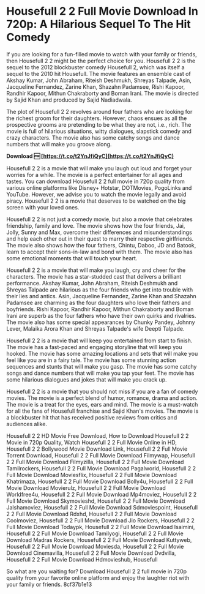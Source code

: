 
 
# Housefull 2 2 Full Movie Download In 720p: A Hilarious Sequel To The Hit Comedy
  
If you are looking for a fun-filled movie to watch with your family or friends, then Housefull 2 2 might be the perfect choice for you. Housefull 2 2 is the sequel to the 2012 blockbuster comedy Housefull 2, which was itself a sequel to the 2010 hit Housefull. The movie features an ensemble cast of Akshay Kumar, John Abraham, Riteish Deshmukh, Shreyas Talpade, Asin, Jacqueline Fernandez, Zarine Khan, Shazahn Padamsee, Rishi Kapoor, Randhir Kapoor, Mithun Chakraborty and Boman Irani. The movie is directed by Sajid Khan and produced by Sajid Nadiadwala.
  
The plot of Housefull 2 2 revolves around four fathers who are looking for the richest groom for their daughters. However, chaos ensues as all the prospective grooms are pretending to be what they are not, i.e., rich. The movie is full of hilarious situations, witty dialogues, slapstick comedy and crazy characters. The movie also has some catchy songs and dance numbers that will make you groove along.
 
**Download 🆓 [https://t.co/t2YnJfiQyC](https://t.co/t2YnJfiQyC)**


  
Housefull 2 2 is a movie that will make you laugh out loud and forget your worries for a while. The movie is a perfect entertainer for all ages and tastes. You can download Housefull 2 2 full movie in 720p quality from various online platforms like Disney+ Hotstar, DOTMovies, PogoLinks and YouTube. However, we advise you to watch the movie legally and avoid piracy. Housefull 2 2 is a movie that deserves to be watched on the big screen with your loved ones.
  
Housefull 2 2 is not just a comedy movie, but also a movie that celebrates friendship, family and love. The movie shows how the four friends, Jai, Jolly, Sunny and Max, overcome their differences and misunderstandings and help each other out in their quest to marry their respective girlfriends. The movie also shows how the four fathers, Chintu, Daboo, JD and Batook, learn to accept their sons-in-law and bond with them. The movie also has some emotional moments that will touch your heart.
  
Housefull 2 2 is a movie that will make you laugh, cry and cheer for the characters. The movie has a star-studded cast that delivers a brilliant performance. Akshay Kumar, John Abraham, Riteish Deshmukh and Shreyas Talpade are hilarious as the four friends who get into trouble with their lies and antics. Asin, Jacqueline Fernandez, Zarine Khan and Shazahn Padamsee are charming as the four daughters who love their fathers and boyfriends. Rishi Kapoor, Randhir Kapoor, Mithun Chakraborty and Boman Irani are superb as the four fathers who have their own quirks and rivalries. The movie also has some special appearances by Chunky Pandey, Johnny Lever, Malaika Arora Khan and Shreyas Talpade's wife Deepti Talpade.
  
Housefull 2 2 is a movie that will keep you entertained from start to finish. The movie has a fast-paced and engaging storyline that will keep you hooked. The movie has some amazing locations and sets that will make you feel like you are in a fairy tale. The movie has some stunning action sequences and stunts that will make you gasp. The movie has some catchy songs and dance numbers that will make you tap your feet. The movie has some hilarious dialogues and jokes that will make you crack up.
  
Housefull 2 2 is a movie that you should not miss if you are a fan of comedy movies. The movie is a perfect blend of humor, romance, drama and action. The movie is a treat for the eyes, ears and mind. The movie is a must-watch for all the fans of Housefull franchise and Sajid Khan's movies. The movie is a blockbuster hit that has received positive reviews from critics and audiences alike.
 
Housefull 2 2 HD Movie Free Download,  How to Download Housefull 2 2 Movie in 720p Quality,  Watch Housefull 2 2 Full Movie Online in HD,  Housefull 2 2 Bollywood Movie Download Link,  Housefull 2 2 Full Movie Torrent Download,  Housefull 2 2 Full Movie Download Filmywap,  Housefull 2 2 Full Movie Download Filmyzilla,  Housefull 2 2 Full Movie Download Tamilrockers,  Housefull 2 2 Full Movie Download Pagalworld,  Housefull 2 2 Full Movie Download Moviesflix,  Housefull 2 2 Full Movie Download Khatrimaza,  Housefull 2 2 Full Movie Download Bolly4u,  Housefull 2 2 Full Movie Download Movierulz,  Housefull 2 2 Full Movie Download Worldfree4u,  Housefull 2 2 Full Movie Download Mp4moviez,  Housefull 2 2 Full Movie Download Skymovieshd,  Housefull 2 2 Full Movie Download Jalshamoviez,  Housefull 2 2 Full Movie Download Sdmoviespoint,  Housefull 2 2 Full Movie Download Rdxhd,  Housefull 2 2 Full Movie Download Coolmoviez,  Housefull 2 2 Full Movie Download Jio Rockers,  Housefull 2 2 Full Movie Download Todaypk,  Housefull 2 2 Full Movie Download Isaimini,  Housefull 2 2 Full Movie Download Tamilyogi,  Housefull 2 2 Full Movie Download Madras Rockers,  Housefull 2 2 Full Movie Download Kuttyweb,  Housefull 2 2 Full Movie Download Moviesda,  Housefull 2 2 Full Movie Download Cinemavilla,  Housefull 2 2 Full Movie Download Dvdvilla,  Housefull 2 2 Full Movie Download Hdmovieshub,  Housefull
  
So what are you waiting for? Download Housefull 2 2 full movie in 720p quality from your favorite online platform and enjoy the laughter riot with your family or friends.
 8cf37b1e13
 
